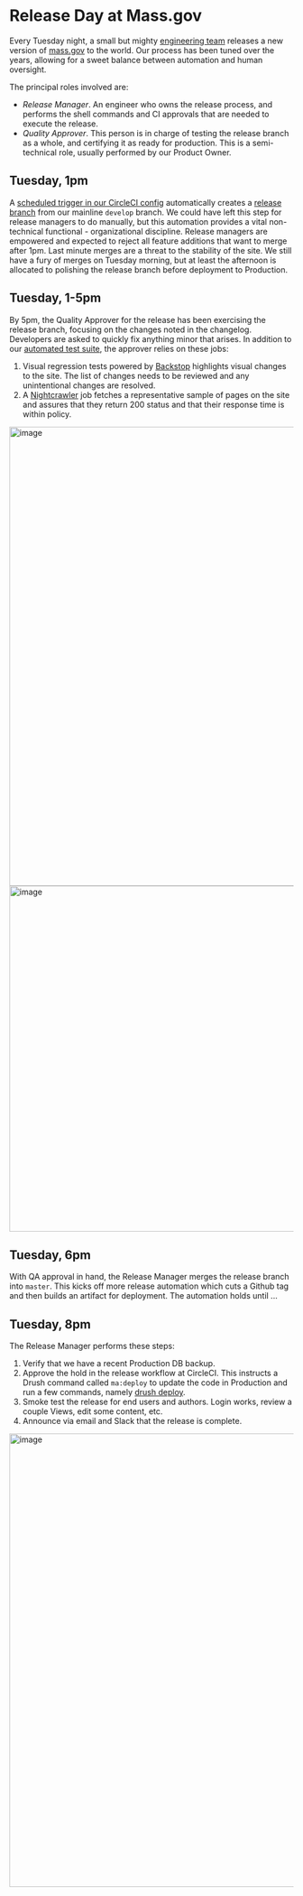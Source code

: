 # Release Day at Mass.gov
Every Tuesday night, a small but mighty [engineering team](https://github.com/massgov/openmass/graphs/contributors) releases a new version of [mass.gov](https://www.mass.gov) to the world. Our process has been tuned over the years, allowing for a sweet balance between automation and human oversight.

The principal roles involved are:
- *Release Manager*. An engineer who owns the release process, and performs the shell commands and CI approvals that are needed to execute the release.
- *Quality Approver*. This person is in charge of testing the release branch as a whole, and certifying it as ready for production. This is a semi-technical role, usually performed by our Product Owner.

## Tuesday, 1pm
A [scheduled trigger in our CircleCI config](https://github.com/massgov/openmass/blob/350566451f7158fb0099a56e875595eaa3d21ad5/.circleci/config.yml#L605-L614) automatically creates a [release branch](https://github.com/massgov/openmass/pull/700) from our mainline `develop` branch. We could have left this step for release managers to do manually, but this automation provides a vital non-technical functional - organizational discipline. Release managers are empowered and expected to reject all feature additions that want to merge after 1pm. Last minute merges are a threat to the stability of the site. We still have a fury of merges on Tuesday morning, but at least the afternoon is allocated to polishing the release branch before deployment to Production.

## Tuesday, 1-5pm
By 5pm, the Quality Approver for the release has been exercising the release branch, focusing on the changes noted in the changelog. Developers are asked to quickly fix anything minor that arises. In addition to our [automated test suite](https://app.circleci.com/pipelines/github/massgov/openmass/7697/workflows/a2eadc7b-b9d2-49bc-b047-5339cbf316ca), the approver relies on these jobs:
1. Visual regression tests powered by [Backstop](https://github.com/garris/BackstopJS) highlights visual changes to the site. The list of changes needs to be reviewed and any unintentional changes are resolved.
2. A [Nightcrawler](https://github.com/massgov/openmass/tree/develop/.circleci/nightcrawler) job fetches a representative sample of pages on the site and assures that they return 200 status and that their response time is within policy.

<img width="814" alt="image" src="https://user-images.githubusercontent.com/7740/116416724-918be000-a808-11eb-8a4b-f4935a96a5ea.png">
<img width="613" alt="image" src="https://user-images.githubusercontent.com/7740/116416821-aff1db80-a808-11eb-84c6-f638f01dcf00.png">

 
## Tuesday, 6pm
With QA approval in hand, the Release Manager merges the release branch into `master`. This kicks off more release automation which cuts a Github tag and then builds an artifact for deployment. The automation holds until ...

## Tuesday, 8pm
The Release Manager performs these steps:

1. Verify that we have a recent Production DB backup.
2. Approve the hold in the release workflow at CircleCI. This instructs a Drush command called `ma:deploy` to update the code in Production and run a few commands, namely [drush deploy](https://www.drush.org/latest/deploycommand/).
3. Smoke test the release for end users and authors. Login works, review a couple Views, edit some content, etc.
4. Announce via email and Slack that the release is complete.

<img width="804" alt="image" src="https://user-images.githubusercontent.com/7740/116417915-b0d73d00-a809-11eb-86f4-96ca294cb8aa.png">
